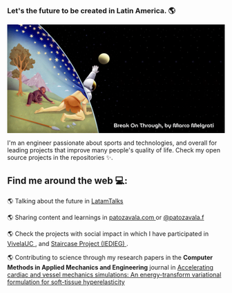 ### Let's the future to be created in Latin America. 🌎

<img align="center"  src="https://github.com/patozavala/patozavala/blob/main/Break%20On%20Through%20by%20Marco%20Melgrati.png">

I'm an engineer passionate about sports and technologies, and overall for leading projects that improve many people's quality of life. Check my open source projects in the repositories ✨.

## Find me around the web 💻: 

🌎 Talking about the future in <a href="https://www.instagram.com/latamtalks/"> LatamTalks </a>  

🌎 Sharing content and learnings in <a href="https://patozavala.com/"> patozavala.com </a> or <a href="https://www.instagram.com/patozavala.f/"> @patozavala.f </a> 

🌎 Check the projects with social impact in which I have participated in <a href="https://vidauniversitaria.uc.cl/noticias-noticias-y-concursos/patricio-zavala-peldano-a-peldano-mejorando-la-vida-de-familias-portenas"> VivelaUC </a>, and <a href="https://isf-chile.org/portfolio/escalera-vista-al-mar/"> Staircase Project (IEDIEG) </a>.

🌎 Contributing to science through my research papers in the **Computer Methods in Applied Mechanics and Engineering** journal in <a href="https://www.sciencedirect.com/science/article/abs/pii/S0045782521001006"> Accelerating cardiac and vessel mechanics simulations: An energy-transform variational formulation for soft-tissue hyperelasticity </a>


<!--
**patozavala/patozavala** is a ✨ _special_ ✨ repository because its `README.md` (this file) appears on your GitHub profile.


Here are some ideas to get you started:

- 🔭 I’m currently working on ...
- 🌱 I’m currently learning ...
- 👯 I’m looking to collaborate on ...
- 🤔 I’m looking for help with ...
- 💬 Ask me about ...
- 📫 How to reach me: ...
- 😄 Pronouns: ...
- ⚡ Fun fact: ...
-->
